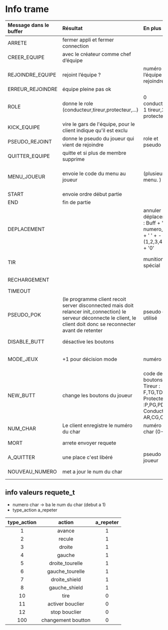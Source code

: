 # Info trame

|Message dans le buffer|	Résultat|	En plus	|En pratique	|Temps|Expéditaire|
|:---------------------|:---------|:--------|:------------|:----|:----------|
|ARRETE|fermer appli et fermer connection||||Serveur|
|CREER_EQUIPE	|avec le créateur comme chef d’équipe	|	||	equipe|Client|
|REJOINDRE_EQUIPE	|rejoint l’équipe ?|	numéro de l’équipe a rejoindre|	Buff + ' ' + numéro 	|equipe|client|
|ERREUR_REJOINDRE|équipe pleine pas ok ||||serveur|
|ROLE|donne le role (conducteur,tireur,protecteur,...)|0 conducteur, 1 tireur,2 protecteur|Buff + ' ' + int|equipe|serveur|
|KICK_EQUIPE|vire le gars de l'équipe, pour le client indique qu'il est exclu||Buff + ' ' + pseudo|equipe|client / serveur|
|PSEUDO_REJOINT|donne le pseudo du joueur qui vient de rejoindre|role et pseudo||pseudo|serveur|
|QUITTER_EQUIPE	|quitte et si plus de membre supprime	|	||equipe|client|
|MENU_JOUEUR	|envoie le code du menu au joueur|	 (plusieurs menu. )	| si plusieurs Buff + ' ' + numéro sinon buff|	Après connexion + pseudo ok |serveur|
|START	|envoie ordre début partie	| 	|  | 	X|serveur|
| END |	fin de partie	|	|	| 5-15 min|serveur|
|DEPLACEMENT	||	annuler déplacement : Buff + ' ' + numero_char + ' ' + -(1,2,3,4) + ' ' + '0'|	Buff + ' ' + numero_char + ' ' + (1,2,3,4,...) + ' ' + (0,1)(appuie / relache) |	Durant partie|client|
|TIR	|	|munition spécial|	Buff + ' ' + numero_char + (0-9)|	X|Client|
|RECHARGEMENT| | |	Buff + ' ' + numero_char |Durant partie|client|
|TIMEOUT	||	|Buff |2 s|
|PSEUDO_POK |(le programme client recoit server disconnected mais doit relancer init_connection) le serveur déconnecte le client, le client doit donc se reconnecter avant de retenter| pseudo déjà utilisé ||Connection|serveur|
|DISABLE_BUTT | désactive les boutons | ||Durant partie|serveur|
|MODE_JEUX|+1 pour décision mode | numéro |Buff +' ' + (0-256)|Décision mode de jeux|client|
|NEW_BUTT| change les boutons du joueur | code des boutons Tireur : F,TG,TD,TS Protecteur :P,PG,PD,PS Conducteur : AR,CG,CD,CS| Buff + ' ' + code bouton + ' ' x4 | 1 minute ou toucher |serveur|
|NUM_CHAR|Le client enregistre le numéro du char|numéro du char (0-256)|Buff + ' ' + numéro|Début partie|serveur|
|MORT|arrete envoyer requete||||serveur (via jeu)|
|A_QUITTER|une place c'est libéré|pseudo joueur|Buff + ' ' + pseudo|equipe|serveur|
|NOUVEAU_NUMERO|met a jour le num du char||Buff + ' ' + num|equipe|serveur|
## info valeurs requete_t
* numero char -> ba le num du char (debut a 1)
* type_action a_repeter

|type_action|action|a_repeter|
|:---------:|:----:|:-------:|
|1          |avance|1        |
|2          |recule|1        |
|3          |droite|1        |
|4          |gauche|1        |
|5          |droite_tourelle | 1|
|6          |gauche_tourelle | 1|
|7 	|droite_shield 	|1
|8 	|gauche_shield 	|1
|10 	      |tire            | 0|
|11 |	activer bouclier |	0|
|12 |	stop bouclier |	0|
|100|changement boutton | 0|
